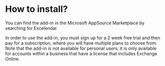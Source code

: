 # How to install?

You can find the add-in in the Microsoft AppSource Marketplace by searching for Excelendar.

In order to use the add-in, you must sign up for a 2 week free trial and then pay for a subscription, where you will have multiple plans to choose from. Note that the add-in is not available for personal users; it is only available for accounts within a business that have a license that includes Exchange Online.
